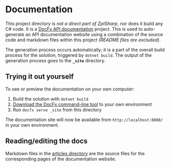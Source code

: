 # Documentation
This project directory is *not a direct part of ZptSharp*, nor does it build
any C# code.  It is a [DocFx API documentation] project.  This is used to
auto-generate an API documentation website using a combination of the source
code and markdown files within this project _(README files are excluded)_.

The generation process occurs automatically; it is a part of the overall build
process for the solution, triggered by `dotnet build`.  The output of the
generation process goes to the **`_site`** directory.

## Trying it out yourself
To see or preview the documentation on your own computer:

1. Build the solution with `dotnet build`
2. [Download the DocFx command-line tool] to your own environment
3. Run `docfx serve _site` from this directory

The documentation site will now be available from `http://localhost:8080/`
in your own environment.

## Reading/editing the docs
Markdown files in the [articles directory] are the source files for the corresponding
pages of the documentation website.

[DocFx API documentation]: https://dotnet.github.io/docfx/
[Download the DocFx command-line tool]: https://dotnet.github.io/docfx/tutorial/docfx_getting_started.html#2-use-docfx-as-a-command-line-tool
[articles directory]: articles/

